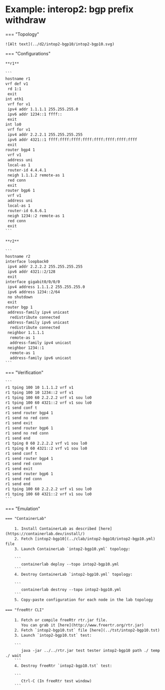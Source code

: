 # Example: interop2: bgp prefix withdraw

=== "Topology"

    ![Alt text](../d2/intop2-bgp10/intop2-bgp10.svg)

=== "Configurations"

    **r1**

    ```
    hostname r1
    vrf def v1
     rd 1:1
     exit
    int eth1
     vrf for v1
     ipv4 addr 1.1.1.1 255.255.255.0
     ipv6 addr 1234::1 ffff::
     exit
    int lo0
     vrf for v1
     ipv4 addr 2.2.2.1 255.255.255.255
     ipv6 addr 4321::1 ffff:ffff:ffff:ffff:ffff:ffff:ffff:ffff
     exit
    router bgp4 1
     vrf v1
     address uni
     local-as 1
     router-id 4.4.4.1
     neigh 1.1.1.2 remote-as 1
     red conn
     exit
    router bgp6 1
     vrf v1
     address uni
     local-as 1
     router-id 6.6.6.1
     neigh 1234::2 remote-as 1
     red conn
     exit
    ```

    **r2**

    ```
    hostname r2
    interface loopback0
     ipv4 addr 2.2.2.2 255.255.255.255
     ipv6 addr 4321::2/128
     exit
    interface gigabit0/0/0/0
     ipv4 address 1.1.1.2 255.255.255.0
     ipv6 address 1234::2/64
     no shutdown
     exit
    router bgp 1
     address-family ipv4 unicast
      redistribute connected
     address-family ipv6 unicast
      redistribute connected
     neighbor 1.1.1.1
      remote-as 1
      address-family ipv4 unicast
     neighbor 1234::1
      remote-as 1
      address-family ipv6 unicast
    ```

=== "Verification"

    ```
    r1 tping 100 10 1.1.1.2 vrf v1
    r1 tping 100 10 1234::2 vrf v1
    r1 tping 100 60 2.2.2.2 vrf v1 sou lo0
    r1 tping 100 60 4321::2 vrf v1 sou lo0
    r1 send conf t
    r1 send router bgp4 1
    r1 send no red conn
    r1 send exit
    r1 send router bgp6 1
    r1 send no red conn
    r1 send end
    r1 tping 0 60 2.2.2.2 vrf v1 sou lo0
    r1 tping 0 60 4321::2 vrf v1 sou lo0
    r1 send conf t
    r1 send router bgp4 1
    r1 send red conn
    r1 send exit
    r1 send router bgp6 1
    r1 send red conn
    r1 send end
    r1 tping 100 60 2.2.2.2 vrf v1 sou lo0
    r1 tping 100 60 4321::2 vrf v1 sou lo0
    ```

=== "Emulation"

    === "ContainerLab"

        1. Install ContainerLab as described [here](https://containerlab.dev/install/)  
        2. Fetch [intop2-bgp10](../clab/intop2-bgp10/intop2-bgp10.yml) file  
        3. Launch ContainerLab `intop2-bgp10.yml` topology:  

        ```
           containerlab deploy --topo intop2-bgp10.yml  
        ```
        4. Destroy ContainerLab `intop2-bgp10.yml` topology:  

        ```
           containerlab destroy --topo intop2-bgp10.yml  
        ```
        5. Copy-paste configuration for each node in the lab topology

    === "freeRtr CLI"

        1. Fetch or compile freeRtr rtr.jar file.  
           You can grab it [here](http://www.freertr.org/rtr.jar)  
        2. Fetch `intop2-bgp10.tst` file [here](../tst/intop2-bgp10.tst)  
        3. Launch `intop2-bgp10.tst` test:  

        ```
           java -jar ../../rtr.jar test tester intop2-bgp10 path ./ temp ./ wait
        ```
        4. Destroy freeRtr `intop2-bgp10.tst` test:  

        ```
           Ctrl-C (In freeRtr test window)
        ```

